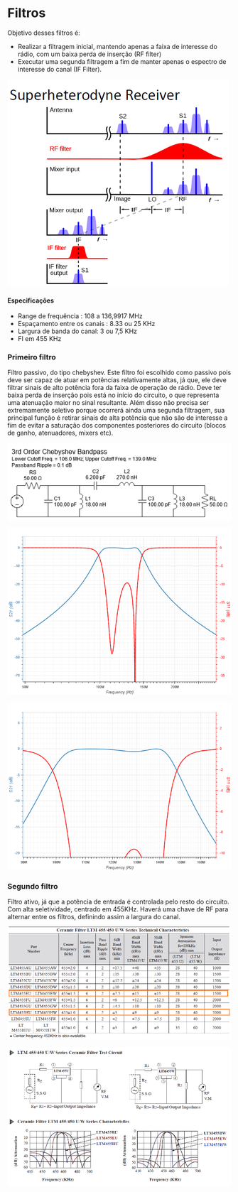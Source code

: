 # Filtros
Objetivo desses filtros é:
- Realizar a filtragem inicial, mantendo apenas a faixa de interesse do rádio, com um baixa perda de inserção (RF filter)
- Executar uma segunda filtragem a fim de manter apenas o espectro de interesse do canal (IF Filter).

![Ilustração do objetivo da filtragem no projeto](objetivo.PNG)


#### Especificações 

- Range de frequência : 108 a 136,9917 MHz
- Espaçamento entre os canais : 8.33 ou 25 KHz
- Largura de banda do canal: 3 ou 7,5 KHz
- FI em 455 KHz

### Primeiro filtro

Filtro passivo, do tipo chebyshev. Este filtro foi escolhido como passivo pois deve ser capaz de atuar em potências relativamente altas, já que, ele deve filtrar sinais de alto potência fora da faixa de operação de rádio. Deve ter baixa perda de inserção pois está no início do circuito, o que representa uma atenuação maior no sinal resultante. Além disso não precisa ser extremamente seletivo porque ocorrerá ainda uma segunda filtragem, sua principal função é retirar sinais de alta potência que não são de interesse a fim de evitar a saturação dos componentes posteriores do circuito (blocos de ganho, atenuadores, mixers etc).

![Circuito do Primeiro Filtro](wideBandFilter_circuit.PNG)

![Plot Primeiro Filtro](wideBandFilter_plot.png)

![Plot Primeiro Filtro](wideBandFilter_plot2.png)

### Segundo filtro

Filtro ativo, já que a potência de entrada é controlada pelo resto do circuito. Com alta seletividade, centrado em 455KHz. Haverá uma chave de RF para alternar entre os filtros, definindo assim a largura do canal.

![Filtros escolhidos](activefilterdatasheet.PNG)

![Resposta em freqência dos filtros](activefilter.PNG)
